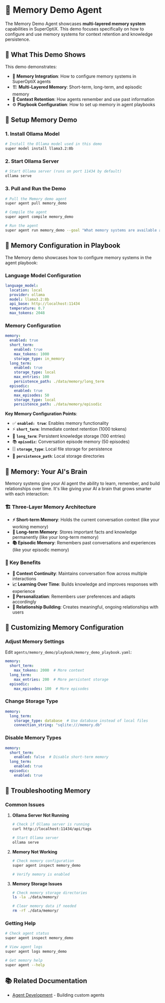 # 🧠 Memory Demo Agent

The Memory Demo Agent showcases **multi-layered memory system** capabilities in SuperOptiX. This demo focuses specifically on how to configure and use memory systems for context retention and knowledge persistence.

## 🎯 **What This Demo Shows**

This demo demonstrates:

- 🧠 **Memory Integration**: How to configure memory systems in SuperOptiX agents
- 🏗️ **Multi-Layered Memory**: Short-term, long-term, and episodic memory
- 💭 **Context Retention**: How agents remember and use past information
- ⚙️ **Playbook Configuration**: How to set up memory in agent playbooks

## 🚀 **Setup Memory Demo**

### **1. Install Ollama Model**

```bash
# Install the Ollama model used in this demo
super model install llama3.2:8b
```

### **2. Start Ollama Server**

```bash
# Start Ollama server (runs on port 11434 by default)
ollama serve
```

### **3. Pull and Run the Demo**

```bash
# Pull the Memory demo agent
super agent pull memory_demo

# Compile the agent
super agent compile memory_demo

# Run the agent
super agent run memory_demo --goal "What memory systems are available and how do they work?"
```

## 🔧 **Memory Configuration in Playbook**

The Memory demo showcases how to configure memory systems in the agent playbook:

### **Language Model Configuration**
```yaml
language_model:
  location: local
  provider: ollama
  model: llama3.2:8b
  api_base: http://localhost:11434
  temperature: 0.7
  max_tokens: 2048
```

### **Memory Configuration**
```yaml
memory:
  enabled: true
  short_term:
    enabled: true
    max_tokens: 1000
    storage_type: in_memory
  long_term:
    enabled: true
    storage_type: local
    max_entries: 100
    persistence_path: ./data/memory/long_term
  episodic:
    enabled: true
    max_episodes: 50
    storage_type: local
    persistence_path: ./data/memory/episodic
```

**Key Memory Configuration Points**:

- ✅ **`enabled: true`**: Enables memory functionality
- ⚡ **`short_term`**: Immediate context retention (1000 tokens)
- 💾 **`long_term`**: Persistent knowledge storage (100 entries)
- 📚 **`episodic`**: Conversation episode memory (50 episodes)
- 🗄️ **`storage_type`**: Local file storage for persistence
- 📁 **`persistence_path`**: Local storage directories



## 🧠 **Memory: Your AI's Brain**

Memory systems give your AI agent the ability to learn, remember, and build relationships over time. It's like giving your AI a brain that grows smarter with each interaction:

### **🏗️ Three-Layer Memory Architecture**
- **⚡ Short-term Memory**: Holds the current conversation context (like your working memory)
- **💾 Long-term Memory**: Stores important facts and knowledge permanently (like your long-term memory)
- **📚 Episodic Memory**: Remembers past conversations and experiences (like your episodic memory)

### **🎯 Key Benefits**
- **🔄 Context Continuity**: Maintains conversation flow across multiple interactions
- **📈 Learning Over Time**: Builds knowledge and improves responses with experience
- **👤 Personalization**: Remembers user preferences and adapts accordingly
- **🔗 Relationship Building**: Creates meaningful, ongoing relationships with users

## 🔧 **Customizing Memory Configuration**

### **Adjust Memory Settings**
Edit `agents/memory_demo/playbook/memory_demo_playbook.yaml`:

```yaml
memory:
  short_term:
    max_tokens: 2000  # More context
  long_term:
    max_entries: 200  # More persistent storage
  episodic:
    max_episodes: 100  # More episodes
```

### **Change Storage Type**
```yaml
memory:
  long_term:
    storage_type: database  # Use database instead of local files
    connection_string: "sqlite:///memory.db"
```

### **Disable Memory Types**
```yaml
memory:
  short_term:
    enabled: false  # Disable short-term memory
  long_term:
    enabled: true
  episodic:
    enabled: true
```

## 🚨 **Troubleshooting Memory**

### **Common Issues**

1. **Ollama Server Not Running**
   ```bash
   # Check if Ollama server is running
   curl http://localhost:11434/api/tags
   
   # Start Ollama server
   ollama serve
   ```

2. **Memory Not Working**
   ```bash
   # Check memory configuration
   super agent inspect memory_demo
   
   # Verify memory is enabled
   ```

3. **Memory Storage Issues**
   ```bash
   # Check memory storage directories
   ls -la ./data/memory/
   
   # Clear memory data if needed
   rm -rf ./data/memory/
   ```

### **Getting Help**
```bash
# Check agent status
super agent inspect memory_demo

# View agent logs
super agent logs memory_demo

# Get memory help
super agent --help
```

## 📚 Related Documentation

- [Agent Development](../guides/agent-development.md) - Building custom agents
